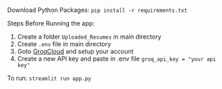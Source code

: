 Download Python Packages: 
 ```pip install -r requirements.txt```

Steps Before Running the app:
1. Create a folder ```Uploaded_Resumes``` in main directory
2. Create ```.env``` file in main directory
3. Goto [GroqCloud](https://console.groq.com/) and setup your account
4. Create a new API key and paste in .env file
```groq_api_key = "your api key"``` 

To run: 
 ```streamlit run app.py```
